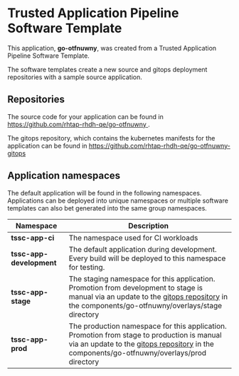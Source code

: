 # Trusted Application Pipeline Software Template

This application, **go-otfnuwny**, was created from a Trusted Application Pipeline Software Template.

The software templates create a new source and gitops deployment repositories with a sample source application. 

## Repositories

The source code for your application can be found in [https://github.com/rhtap-rhdh-qe/go-otfnuwny ](https://github.com/rhtap-rhdh-qe/go-otfnuwny ).
 
The gitops repository, which contains the kubernetes manifests for the application can be found in 
[https://github.com/rhtap-rhdh-qe/go-otfnuwny-gitops ](https://github.com/rhtap-rhdh-qe/go-otfnuwny-gitops ) 

## Application namespaces 

The default application will be found in the following namespaces. Applications can be deployed into unique namespaces or multiple software templates can also bet generated into the same group namespaces.  

|  Namespace   |  Description   |  
| -------- | -------- |
| **tssc-app-ci** | The namespace used for CI workloads |
| **tssc-app-development** | The default application during development. Every build will be deployed to this namespace for testing. |
| **tssc-app-stage** | The staging namespace for this application. Promotion from development to stage is manual via an update to the [gitops repository](https://github.com/rhtap-rhdh-qe/go-otfnuwny-gitops ) in the components/go-otfnuwny/overlays/stage directory |
| **tssc-app-prod** | The production namespace for this application. Promotion from stage to production is manual via an update to the [gitops repository](https://github.com/rhtap-rhdh-qe/go-otfnuwny-gitops ) in the components/go-otfnuwny/overlays/prod directory |